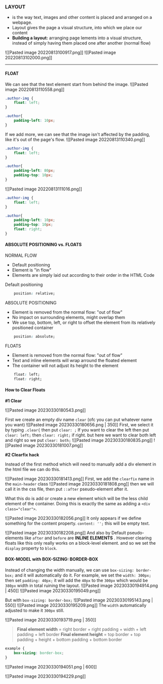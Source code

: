 ### LAYOUT
<ul>
<li>is the way text, images and other content is placed and arranged on a webpage.</li>
<li>Layout gives the page a visual structure, into which we place our content</li>
<li><b>Building a layout:</b> arranging page lements into a visual structure, instead of simply having them placed one after another (normal flow)</li>
</ul>


![[Pasted image 20220813100917.png]]
![[Pasted image 20220813102000.png]]

***
#### FLOAT

We can see that the text element start from behind the image.
![[Pasted image 20220813110558.png]]
```css
.author-img {
    float: left;
}

.author{
    padding-left: 10px;
}
```
If we add more, we can see that the image isn't affected by the padding, like it's out of the page's flow.
![[Pasted image 20220813110340.png]]
```css
.author-img {
    float: left;
}

.author{
    padding-left: 80px;
    padding-top: 10px;
}
```

![[Pasted image 20220813111016.png]]

```css
.author-img {
    float: left;
}

.author{
    padding-left: 10px;
    padding-top: 10px;
    float: right;
}
```

#### ABSOLUTE POSITIONING vs. FLOATS
NORMAL FLOW 
<ul>
<li>Default positioning</li>
<li>Element is "in flow"</li>
<li>Elements are simply laid out according to their order in the HTML Code</li>
</ul>


Default positioning
```css
	position: relative;
```

ABSOLUTE POSITIONING
<ul>
<li>Element is removed from the normal flow: "out of flow"</li>
<li>No impact on surrounding elements, might overlap them</li>
<li>We use top, bottom, left, or right to offset the element from its relatively positioned container</li>
</ul>


```css
	position: absolute;
```
FLOATS
<ul>
<li>Element is removed from the normal flow: "out of flow"</li>
<li>Text and inline elements will wrap arround the floated element</li>
<li>The container will not adjust its height to the element</li>
</ul>


```css
	float: left;
	float: right;
```

#### How to Clear Floats

**#1 Clear**

![[Pasted image 20230330180543.png]]

First we create an empty div name `clear` (ofc you can put whatever name you want)
![[Pasted image 20230330180656.png | 350]]
First, we select it by typing `.clear{` then put `clear: ;`
If you want to clear the left then put `clear: left;` then `clear: right;` if right. but here we want to clear both left and right so we put `clear: both;`
![[Pasted image 20230330180835.png]]
![[Pasted image 20230330181007.png]]


**#2 Clearfix hack**

Instead of the first method which will need to manually add a div element in the html file we can do this.


![[Pasted image 20230330181413.png]]
First, we add the `clearfix` name in the `main-header` class
![[Pasted image 20230330181808.png]]
then we will call it in the css file, then put `::after` pseudo-element after it.

What this do is add or create a new element which will be the less child element of the container. Doing this is exactly the same as adding a `<div class="clear">`.

![[Pasted image 20230330182056.png]]
It only appears if we define something for the content property.
`content: '';` this will be empty text.

![[Pasted image 20230330182208.png]]
And also by Default pseudo-elements like `after` and `before` are **INLINE ELEMENTS** . However clearing floats like this only really works on a block-level element. and so we set the `display` property to `block`.

#### BOX-MODEL with BOX-SIZING: BORDER-BOX
Instead of changing the width manually, we can use `box-sizing: border-box;` and it will automatically do it. 
For example, we set the `width: 300px;` then set `padding: 40px;` it will add the `40px` to the `300px` which would be `380px` width in total ruining the layout.
![[Pasted image 20230330194914.png | 450]]
![[Pasted image 20230330195049.png]]

But with `box-sizing: border-box;` 
![[Pasted image 20230330195143.png | 550]]
![[Pasted image 20230330195209.png]]
The `width` automatically adjusted to make it `300px` still.


![[Pasted image 20230330193719.png | 350]]

> **Final element width** = right border + right padding + width + left padding + left border
> **Final element height** = top border + top padding + height + bottom padding + bottom border

```css
example {
	box-sizing: border-box;
}
```

![[Pasted image 20230330194051.png | 600]]

![[Pasted image 20230330194229.png]]
